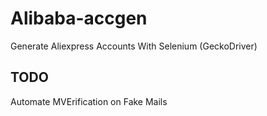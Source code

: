 # Alibaba-accgen

Generate Aliexpress Accounts With Selenium (GeckoDriver)

## TODO
Automate MVErification on Fake Mails
